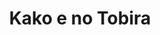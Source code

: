 --- 
title: "Kako e no Tobira"
publishdate: "2019-3-19T16:48:46+02:00"
src: "https://365manga.net/manga/kako-e-no-tobira"
image: "https://data.365manga.net/images/thumbnails/24569-kako-e-no-tobira.jpg"
description: "from fictiondb: Had she found her identity or her destiny? Rebel had been fortunate to be adopted-by the James family. The Australian clan fully supported her search for her mother's roots--even though it took her to England. But when Rebel arrived at Davenport Hall, the English manor where her mother had stayed as a five-year-old war orphan, she was surprised to discover the earl actually seemed to be expecting her.…"
---